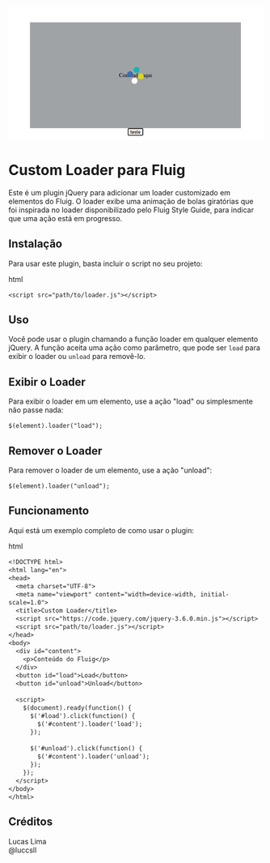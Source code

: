 ![logo](https://github.com/luccsll/loader/blob/main/thumb.png)

# Custom Loader para Fluig

Este é um plugin jQuery para adicionar um loader customizado em elementos do Fluig. O loader exibe uma animação de bolas giratórias que foi inspirada no loader disponibilizado pelo Fluig Style Guide, para indicar que uma ação está em progresso.

## Instalação

Para usar este plugin, basta incluir o script no seu projeto:

html

```
<script src="path/to/loader.js"></script>
```

## Uso

Você pode usar o plugin chamando a função loader em qualquer elemento jQuery. A função aceita uma ação como parâmetro, que pode ser `load` para exibir o loader ou `unload` para removê-lo.

## Exibir o Loader

Para exibir o loader em um elemento, use a ação "load" ou simplesmente não passe nada:

```
$(element).loader("load");
```

## Remover o Loader

Para remover o loader de um elemento, use a ação "unload":

```
$(element).loader("unload");
```

## Funcionamento

Aqui está um exemplo completo de como usar o plugin:

html

```
<!DOCTYPE html>
<html lang="en">
<head>
  <meta charset="UTF-8">
  <meta name="viewport" content="width=device-width, initial-scale=1.0">
  <title>Custom Loader</title>
  <script src="https://code.jquery.com/jquery-3.6.0.min.js"></script>
  <script src="path/to/loader.js"></script>
</head>
<body>
  <div id="content">
    <p>Conteúdo do Fluig</p>
  </div>
  <button id="load">Load</button>
  <button id="unload">Unload</button>

  <script>
    $(document).ready(function() {
      $('#load').click(function() {
        $('#content').loader('load');
      });

      $('#unload').click(function() {
        $('#content').loader('unload');
      });
    });
  </script>
</body>
</html>

```

## Créditos

Lucas Lima  
@luccsll
